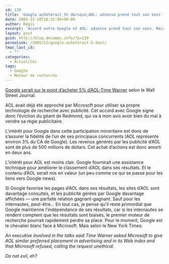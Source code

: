 ```yaml
---
id: 139
title: 'Google achèterait 5% d&rsquo;AOL: adsense prend tout son sens'
date: 2005-12-18T10:32:09+00:00
author: Régis
excerpt: 'Accord entre Google et AOL: adsense prend tout son sens. Mais Google met en jeu sa réputation: va-t-il rester un moteur de recherche crédible après cet accord?'
layout: post
guid: http://blog.decamps.info/?p=139
permalink: /2005/12/google-acheterait-5-daol/
tmac_last_id:
  - ""
categories:
  - Actualités
tags:
  - Google
  - Moteur de recherche
---
```

[Google serait sur le point d&rsquo;acheter 5% d&rsquo;AOL-Time Warner](http://today.reuters.fr/news/newsArticle.aspx?type=businessNews&storyID=2005-12-17T095531Z_01_VAN735722_RTRIDST_0_OFRBS-TIME-WARNER-GOOGLE-20051217.XML) selon le Wall Street Journal.

AOL avait déjà été approché par Microsoft pour utiliser sa propre technologie de recherche avec publicité. Cet accord avec Google signe donc l&rsquo;éviction du géant de Redmond, qui va à mon avis avoir bien du mal à vendre sa régie publicitaire.

L&rsquo;intérêt pour Google dans cette participation minoritaire est donc de s&rsquo;assurer la fidélité de l&rsquo;un de ses principaux concurrents (AOL représente environ 3% du CA de Google). Les revenus générés par les publicité d&rsquo;AOL sont de plus de 500 millions de dollars. Cet achat d&rsquo;actions est donc amorti en deux ans.

L&rsquo;intérêt pour AOL est moins clair. Google fournirait une assistance technique pour améliorer le classement d&rsquo;AOL dans ses résultats. Et le contenu d&rsquo;AOL serait mis en valeur (un peu comme ce qui se passe pour les liens vers Google news).

Si Google favorise les pages d&rsquo;AOL dans ses résultats, les sites d&rsquo;AOL sont davantage consultés, et les publicité gérées par Google davantage affichées &#8212; une parfaite relation gagnant-gagnant. Sauf pour les internautes, peut-être&#8230; En tout cas, je pense qu&rsquo;il reste primordial que Google maintienne l&rsquo;indépendance de ses résultats, car si les internautes se rendent comptent que les résultats sont biaisés, le premier moteur de recherche pourrait rapidement perdre sa place. Pour le moment, Google est le chevalier blanc face à Microsoft. Mais selon le New York Times:
  
_An executive involved in the talks said Time Warner asked Microsoft to give AOL similar preferred placement in advertising and in its Web index and that Microsoft refused, calling the request unethical._

_Do not evil_, eh?